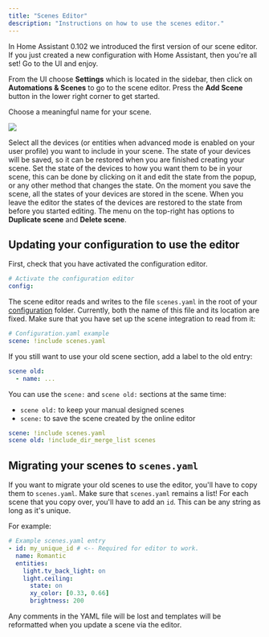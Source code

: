 ```yaml
---
title: "Scenes Editor"
description: "Instructions on how to use the scenes editor."
---
```


In Home Assistant 0.102 we introduced the first version of our scene editor. If you just created a new configuration with Home Assistant, then you're all set! Go to the UI and enjoy.

From the UI choose **Settings** which is located in the sidebar, then click on **Automations & Scenes** to go to the scene editor. Press the **Add Scene** button in the lower right corner to get started.

Choose a meaningful name for your scene.

<p class='img'>
  <img src='/images/docs/scenes/editor.png' />
</p>

Select all the devices (or entities when advanced mode is enabled on your user profile) you want to include in your scene.
The state of your devices will be saved, so it can be restored when you are finished creating your scene.
Set the state of the devices to how you want them to be in your scene, this can be done by clicking on it and edit the state from the popup, or any other method that changes the state.
On the moment you save the scene, all the states of your devices are stored in the scene.
When you leave the editor the states of the devices are restored to the state from before you started editing.
The menu on the top-right has options to **Duplicate scene** and **Delete scene**.

## Updating your configuration to use the editor

First, check that you have activated the configuration editor.

```yaml
# Activate the configuration editor
config:
```

The scene editor reads and writes to the file `scenes.yaml` in the root of your [configuration](/docs/configuration/) folder.
Currently, both the name of this file and its location are fixed.
Make sure that you have set up the scene integration to read from it:

```yaml
# Configuration.yaml example
scene: !include scenes.yaml
```

If you still want to use your old scene section, add a label to the old entry:

```yaml
scene old:
  - name: ...
```

You can use the `scene:` and `scene old:` sections at the same time:

- `scene old:` to keep your manual designed scenes
- `scene:` to save the scene created by the online editor

```yaml
scene: !include scenes.yaml
scene old: !include_dir_merge_list scenes
```

## Migrating your scenes to `scenes.yaml`

If you want to migrate your old scenes to use the editor, you'll have to copy them to `scenes.yaml`. Make sure that `scenes.yaml` remains a list! For each scene that you copy over, you'll have to add an `id`. This can be any string as long as it's unique.

For example:

```yaml
# Example scenes.yaml entry
- id: my_unique_id # <-- Required for editor to work.
  name: Romantic
  entities:
    light.tv_back_light: on
    light.ceiling:
      state: on
      xy_color: [0.33, 0.66]
      brightness: 200
```

<div class='note'>
Any comments in the YAML file will be lost and templates will be reformatted when you update a scene via the editor.
</div>
